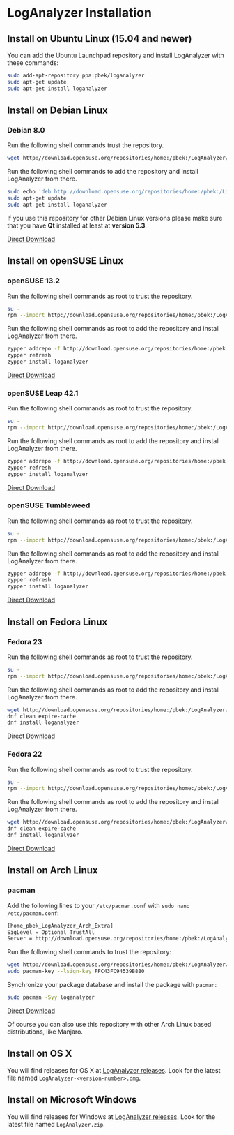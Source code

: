 # LogAnalyzer Installation

## Install on Ubuntu Linux (15.04 and newer)

You can add the Ubuntu Launchpad repository and install LogAnalyzer with these 
commands:

```bash
sudo add-apt-repository ppa:pbek/loganalyzer
sudo apt-get update
sudo apt-get install loganalyzer
```


## Install on Debian Linux

### Debian 8.0

Run the following shell commands trust the repository.

```bash
wget http://download.opensuse.org/repositories/home:/pbek:/LogAnalyzer/Debian_8.0/Release.key -O - | sudo apt-key add -
```

Run the following shell commands to add the repository and install LogAnalyzer from there.

```bash
sudo echo 'deb http://download.opensuse.org/repositories/home:/pbek:/LogAnalyzer/Debian_8.0/ /' >> /etc/apt/sources.list.d/loganalyzer.list  
sudo apt-get update  
sudo apt-get install loganalyzer
```

If you use this repository for other Debian Linux versions please make sure 
that you have **Qt** installed at least at **version 5.3**.

[Direct Download](https://build.opensuse.org/package/binaries/home:pbek:LogAnalyzer/desktop?repository=Debian_8.0)


## Install on openSUSE Linux

### openSUSE 13.2

Run the following shell commands as root to trust the repository.

```bash
su -  
rpm --import http://download.opensuse.org/repositories/home:/pbek:/LogAnalyzer/openSUSE_13.2/repodata/repomd.xml.key
```

Run the following shell commands as root to add the repository and install LogAnalyzer from there.

```bash
zypper addrepo -f http://download.opensuse.org/repositories/home:/pbek:/LogAnalyzer/openSUSE_13.2/home:pbek:LogAnalyzer.repo  
zypper refresh  
zypper install loganalyzer
```

[Direct Download](https://build.opensuse.org/package/binaries/home:pbek:LogAnalyzer/desktop?repository=openSUSE_13.2)

### openSUSE Leap 42.1

Run the following shell commands as root to trust the repository.

```bash
su -  
rpm --import http://download.opensuse.org/repositories/home:/pbek:/LogAnalyzer/openSUSE_Leap_42.1/repodata/repomd.xml.key
```

Run the following shell commands as root to add the repository and install LogAnalyzer from there.

```bash
zypper addrepo -f http://download.opensuse.org/repositories/home:/pbek:/LogAnalyzer/openSUSE_Leap_42.1/home:pbek:LogAnalyzer.repo  
zypper refresh  
zypper install loganalyzer
```

[Direct Download](https://build.opensuse.org/package/binaries/home:pbek:LogAnalyzer/desktop?repository=openSUSE_Leap_42.1)

### openSUSE Tumbleweed

Run the following shell commands as root to trust the repository.

```bash
su -  
rpm --import http://download.opensuse.org/repositories/home:/pbek:/LogAnalyzer/openSUSE_Tumbleweed/repodata/repomd.xml.key
```

Run the following shell commands as root to add the repository and install LogAnalyzer from there.

```bash
zypper addrepo -f http://download.opensuse.org/repositories/home:/pbek:/LogAnalyzer/openSUSE_Tumbleweed/home:pbek:LogAnalyzer.repo  
zypper refresh  
zypper install loganalyzer
```

[Direct Download](https://build.opensuse.org/package/binaries/home:pbek:LogAnalyzer/desktop?repository=openSUSE_Tumbleweed)


## Install on Fedora Linux

### Fedora 23

Run the following shell commands as root to trust the repository.

```bash
su -  
rpm --import http://download.opensuse.org/repositories/home:/pbek:/LogAnalyzer/Fedora_23/repodata/repomd.xml.key
```

Run the following shell commands as root to add the repository and install LogAnalyzer from there.

```bash
wget http://download.opensuse.org/repositories/home:/pbek:/LogAnalyzer/Fedora_23/home:pbek:LogAnalyzer.repo -O /etc/yum.repos.d/LogAnalyzer.repo  
dnf clean expire-cache  
dnf install loganalyzer
```

[Direct Download](https://build.opensuse.org/package/binaries/home:pbek:LogAnalyzer/desktop?repository=Fedora_23)

### Fedora 22

Run the following shell commands as root to trust the repository.

```bash
su -  
rpm --import http://download.opensuse.org/repositories/home:/pbek:/LogAnalyzer/Fedora_22/repodata/repomd.xml.key
```

Run the following shell commands as root to add the repository and install LogAnalyzer from there.

```bash
wget http://download.opensuse.org/repositories/home:/pbek:/LogAnalyzer/Fedora_22/home:pbek:LogAnalyzer.repo -O /etc/yum.repos.d/LogAnalyzer.repo  
dnf clean expire-cache  
dnf install loganalyzer
```

[Direct Download](https://build.opensuse.org/package/binaries/home:pbek:LogAnalyzer/desktop?repository=Fedora_22)


## Install on Arch Linux

### pacman

Add the following lines to your `/etc/pacman.conf` with `sudo nano /etc/pacman.conf`:

```bash
[home_pbek_LogAnalyzer_Arch_Extra]  
SigLevel = Optional TrustAll  
Server = http://download.opensuse.org/repositories/home:/pbek:/LogAnalyzer/Arch_Extra/$arch
```

Run the following shell commands to trust the repository:

```bash
wget http://download.opensuse.org/repositories/home:/pbek:/LogAnalyzer/openSUSE_13.2/repodata/repomd.xml.key -O - | sudo pacman-key --add -  
sudo pacman-key --lsign-key FFC43FC94539B8B0
```

Synchronize your package database and install the package with `pacman`:

```bash
sudo pacman -Syy loganalyzer
```

[Direct Download](https://build.opensuse.org/package/binaries/home:pbek:LogAnalyzer/desktop?repository=Arch_Extra)

Of course you can also use this repository with other Arch Linux based distributions, like Manjaro.


## Install on OS X

You will find releases for OS X at
[LogAnalyzer releases](https://github.com/pbek/loganalyzer/releases).
Look for the latest file named `LogAnalyzer-<version-number>.dmg`.


## Install on Microsoft Windows

You will find releases for Windows at
[LogAnalyzer releases](https://github.com/pbek/loganalyzer/releases).
Look for the latest file named `LogAnalyzer.zip`.
